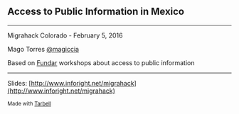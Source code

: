 ## Access to Public Information in Mexico

<hr/>

Migrahack Colorado - February 5, 2016

Mago Torres [@magiccia](http://twitter.com/magiccia)

Based on [Fundar](http://www.fundar.org.mx/) workshops about access to public information

<hr/>

Slides: [http://www.inforight.net/migrahack](http://www.inforight.net/migrahack)

<small> Made with [Tarbell](http://tarbell.tribapps.com)</small>

